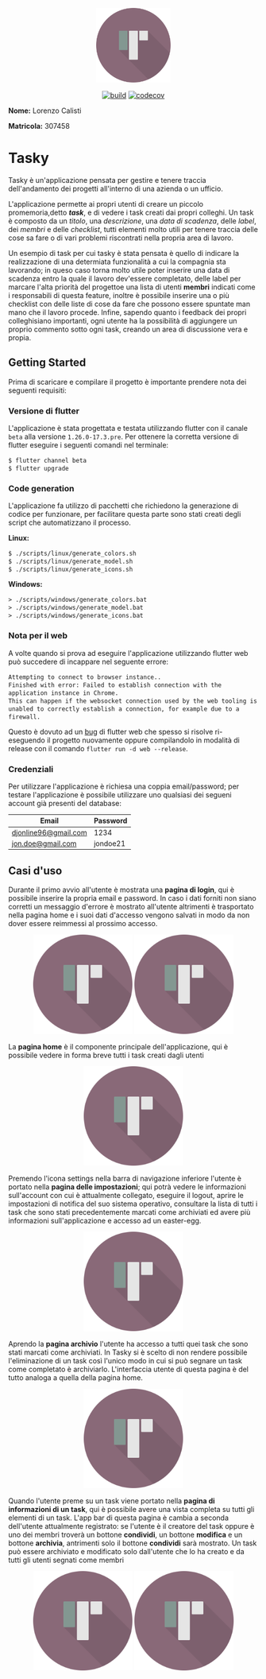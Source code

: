 <p align="center"><img src="docs/images/app_logo.png" alt="Tasky logo" width=150/></p>

<p align="center">
<a href="https://github.com/Supercaly/ASPDM-Project/actions"><img src="https://github.com/Supercaly/ASDM-Project/workflows/ASPDM%20Project%20CI/badge.svg" alt="build"/></a>
<a href="https://codecov.io/gh/Supercaly/ASPDM-Project"><img src="https://codecov.io/gh/Supercaly/ASPDM-Project/branch/master/graph/badge.svg?token=J4P3RO1ZCL" alt="codecov"/></a>
</p>

**Nome:** Lorenzo Calisti

**Matricola:** 307458

# Tasky

Tasky è un'applicazione pensata per gestire e tenere traccia dell'andamento dei progetti all'interno di una azienda o un ufficio.

L'applicazione permette ai propri utenti di creare un piccolo promemoria,detto ***task***, e di vedere i task creati dai propri colleghi. Un task è composto da un *titolo*, una *descrizione*, una *data di scadenza*, delle *label*, dei *membri* e delle *checklist*, tutti elementi molto utili per tenere traccia delle cose sa fare o di vari problemi riscontrati nella propria area di lavoro. 

Un esempio di task per cui tasky è stata pensata è quello di indicare la realizzazione di una determiata funzionalità a cui la compagnia sta lavorando; in queso caso torna molto utile poter inserire una data di scadenza entro la quale il lavoro dev'essere completato, delle label per marcare l'alta priorità del progettoe una lista di utenti **membri** indicati come i responsabili di questa feature, inoltre è possibile inserire una o più checklist con delle liste di cose da fare che possono essere spuntate man mano che il lavoro procede. Infine, sapendo quanto i feedback dei propri colleghisiano importanti, ogni utente ha la possibilità di aggiungere un proprio commento sotto ogni task, creando un area di discussione vera e propia.

## Getting Started

Prima di scaricare e compilare il progetto è importante prendere nota dei seguenti requisiti:

### Versione di flutter

L'applicazione è stata progettata e testata utilizzando flutter con il canale `beta` alla versione `1.26.0-17.3.pre`. Per ottenere la corretta versione di flutter eseguire i seguenti comandi nel terminale:
```console
$ flutter channel beta
$ flutter upgrade
```
### Code generation

L'applicazione fa utilizzo di pacchetti che richiedono la generazione di codice per funzionare, per facilitare questa parte sono stati creati degli script che automatizzano il processo.

**Linux:**
```console
$ ./scripts/linux/generate_colors.sh
$ ./scripts/linux/generate_model.sh
$ ./scripts/linux/generate_icons.sh
```
**Windows:**
```console
> ./scripts/windows/generate_colors.bat
> ./scripts/windows/generate_model.bat
> ./scripts/windows/generate_icons.bat
```

### Nota per il web

A volte quando si prova ad eseguire l'applicazione utilizzando flutter web può succedere di incappare nel seguente errore:

```
Attempting to connect to browser instance..
Finished with error: Failed to establish connection with the application instance in Chrome.
This can happen if the websocket connection used by the web tooling is unabled to correctly establish a connection, for example due to a firewall.
```

Questo è dovuto ad un [bug](https://github.com/flutter/flutter/issues/49482) di flutter web che spesso si risolve ri-eseguendo il progetto nuovamente oppure compilandolo in modalità di release con il comando `flutter run -d web --release`.

### Credenziali

Per utilizzare l'applicazione è richiesa una coppia email/password; per testare l'applicazione è possibile utilizzare uno qualsiasi dei segueni account già presenti del database:

| Email                | Password     |
| -------------------- | ------------ |
| djonline96@gmail.com | 1234         |
| jon.doe@gmail.com    | jondoe21     |

## Casi d'uso

Durante il primo avvio all'utente è mostrata una **pagina di login**, qui è possibile inserire la propria email e password. In caso i dati forniti non siano corretti un messaggio d'errore è mostrato all'utente altrimenti è trasportato nella pagina home e i suoi dati d'accesso vengono salvati in modo da non dover essere reimmessi al prossimo accesso. 

<p align="center">
    <img src="docs/images/login_page.png" alt="Pagina di login" width=200/>
    <img src="docs/images/login_page_error.png" alt="Pagina di login con errore" width=200/>
</p>

La **pagina home** è il componente principale dell'applicazione, qui è possibile vedere in forma breve tutti i task creati dagli utenti

<p align="center"><img src="docs/images/home_page.png" alt="Pagina home" width=200/></p>

Premendo l'icona settings nella barra di navigazione inferiore l'utente è portato nella **pagina delle impostazioni**; qui potrà vedere le informazioni sull'account con cui è attualmente collegato, eseguire il logout, aprire le impostazioni di notifica del suo sistema operativo, consultare la lista di tutti i task che sono stati precedentemente marcati come archiviati ed avere più informazioni sull'applicazione e accesso ad un easter-egg.

<p align="center"><img src="docs/images/settings_page.png" alt="Pagina delle impostazioni" width=200/></p>

Aprendo la **pagina archivio** l'utente ha accesso a tutti quei task che sono stati marcati come archiviati. In Tasky si è scelto di non rendere possibile l'eliminazione di un task così l'unico modo in cui si può segnare un task come completato è archiviarlo. L'interfaccia utente di questa pagina è del tutto analoga a quella della pagina home.

<p align="center"><img src="docs/images/archive_page.png" alt="Pagina archivio" width=200/></p>

Quando l'utente preme su un task viene portato nella **pagina di informazioni di un task**, qui è possibile avere una vista completa su tutti gli elementi di un task. L'app bar di questa pagina è cambia a seconda dell'utente attualmente registrato: se l'utente è il creatore del task oppure è uno dei membri troverà un bottone **condividi**, un bottone **modifica** e un bottone **archivia**, antrimenti solo il bottone **condividi** sarà mostrato. Un task può essere archiviato e modificato solo dall'utente che lo ha creato e da tutti gli utenti segnati come membri

<p align="center">
    <img src="docs/images/info_page.png" alt="Pagina di informazioni su un task" width=200/>
    <img src="docs/images/info_page_owner.png" alt="Pagina di informazioni su un task" width=200/>
</p>